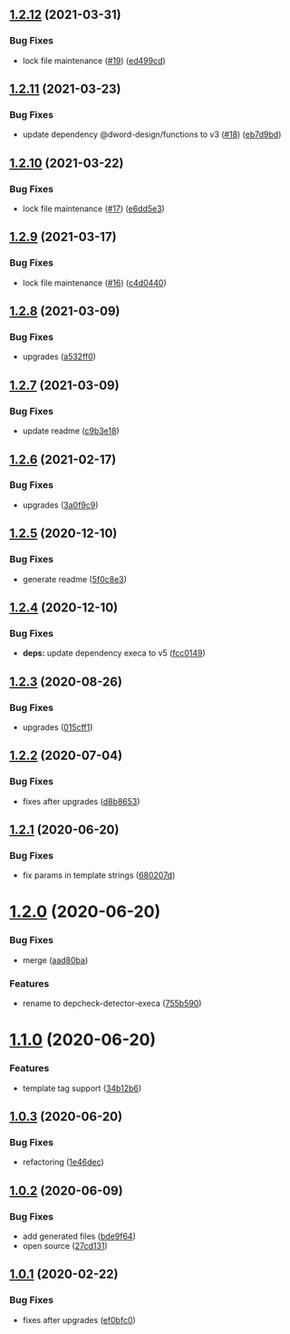 ## [1.2.12](https://github.com/dword-design/depcheck-detector-execa/compare/v1.2.11...v1.2.12) (2021-03-31)


### Bug Fixes

* lock file maintenance ([#19](https://github.com/dword-design/depcheck-detector-execa/issues/19)) ([ed499cd](https://github.com/dword-design/depcheck-detector-execa/commit/ed499cdef233f43caba775310fc6bb28a846d12d))

## [1.2.11](https://github.com/dword-design/depcheck-detector-execa/compare/v1.2.10...v1.2.11) (2021-03-23)


### Bug Fixes

* update dependency @dword-design/functions to v3 ([#18](https://github.com/dword-design/depcheck-detector-execa/issues/18)) ([eb7d9bd](https://github.com/dword-design/depcheck-detector-execa/commit/eb7d9bd70127283c67ee62211eb9d17d4123c5a6))

## [1.2.10](https://github.com/dword-design/depcheck-detector-execa/compare/v1.2.9...v1.2.10) (2021-03-22)


### Bug Fixes

* lock file maintenance ([#17](https://github.com/dword-design/depcheck-detector-execa/issues/17)) ([e6dd5e3](https://github.com/dword-design/depcheck-detector-execa/commit/e6dd5e3dee05a0484efe35d73eb945bde7421d78))

## [1.2.9](https://github.com/dword-design/depcheck-detector-execa/compare/v1.2.8...v1.2.9) (2021-03-17)


### Bug Fixes

* lock file maintenance ([#16](https://github.com/dword-design/depcheck-detector-execa/issues/16)) ([c4d0440](https://github.com/dword-design/depcheck-detector-execa/commit/c4d0440dd020686d9b44d8ef687806f429f32860))

## [1.2.8](https://github.com/dword-design/depcheck-detector-execa/compare/v1.2.7...v1.2.8) (2021-03-09)


### Bug Fixes

* upgrades ([a532ff0](https://github.com/dword-design/depcheck-detector-execa/commit/a532ff03ac62d53334d82bc02d54ba1562c3ee34))

## [1.2.7](https://github.com/dword-design/depcheck-detector-execa/compare/v1.2.6...v1.2.7) (2021-03-09)


### Bug Fixes

* update readme ([c9b3e18](https://github.com/dword-design/depcheck-detector-execa/commit/c9b3e184865388c824287c2823d106faa8074b16))

## [1.2.6](https://github.com/dword-design/depcheck-detector-execa/compare/v1.2.5...v1.2.6) (2021-02-17)


### Bug Fixes

* upgrades ([3a0f9c9](https://github.com/dword-design/depcheck-detector-execa/commit/3a0f9c94b49d041e6be6bad8bf89a87873927bbf))

## [1.2.5](https://github.com/dword-design/depcheck-detector-execa/compare/v1.2.4...v1.2.5) (2020-12-10)


### Bug Fixes

* generate readme ([5f0c8e3](https://github.com/dword-design/depcheck-detector-execa/commit/5f0c8e39929827720bfd178d446ae5d53e539810))

## [1.2.4](https://github.com/dword-design/depcheck-detector-execa/compare/v1.2.3...v1.2.4) (2020-12-10)


### Bug Fixes

* **deps:** update dependency execa to v5 ([fcc0149](https://github.com/dword-design/depcheck-detector-execa/commit/fcc014995b2a4a30a2f51456e1daa3d0fc5d3d5c))

## [1.2.3](https://github.com/dword-design/depcheck-detector-execa/compare/v1.2.2...v1.2.3) (2020-08-26)


### Bug Fixes

* upgrades ([015cff1](https://github.com/dword-design/depcheck-detector-execa/commit/015cff1458f059435e620db73d9e12e31a6b074f))

## [1.2.2](https://github.com/dword-design/depcheck-detector-execa/compare/v1.2.1...v1.2.2) (2020-07-04)


### Bug Fixes

* fixes after upgrades ([d8b8653](https://github.com/dword-design/depcheck-detector-execa/commit/d8b8653ab324f946f7739d0be04ae04de51a9053))

## [1.2.1](https://github.com/dword-design/depcheck-detector-execa/compare/v1.2.0...v1.2.1) (2020-06-20)


### Bug Fixes

* fix params in template strings ([680207d](https://github.com/dword-design/depcheck-detector-execa/commit/680207de58607997045aca6268a8b513f4c28b00))

# [1.2.0](https://github.com/dword-design/depcheck-detector-execa/compare/v1.1.0...v1.2.0) (2020-06-20)


### Bug Fixes

* merge ([aad80ba](https://github.com/dword-design/depcheck-detector-execa/commit/aad80bacaa94a3e0c7bdac5c3f09e6b5b259ff06))


### Features

* rename to depcheck-detector-execa ([755b590](https://github.com/dword-design/depcheck-detector-execa/commit/755b59013094354b28dff49d557ce22407f1b8bc))

# [1.1.0](https://github.com/dword-design/depcheck-execa-detector/compare/v1.0.3...v1.1.0) (2020-06-20)


### Features

* template tag support ([34b12b6](https://github.com/dword-design/depcheck-execa-detector/commit/34b12b6b716482eef47c7ad596399cf55cc13966))

## [1.0.3](https://github.com/dword-design/depcheck-execa-detector/compare/v1.0.2...v1.0.3) (2020-06-20)


### Bug Fixes

* refactoring ([1e46dec](https://github.com/dword-design/depcheck-execa-detector/commit/1e46dec8f2b4ac1c891ec37e0d331d10dbd26020))

## [1.0.2](https://github.com/dword-design/depcheck-execa-detector/compare/v1.0.1...v1.0.2) (2020-06-09)


### Bug Fixes

* add generated files ([bde9f64](https://github.com/dword-design/depcheck-execa-detector/commit/bde9f643c9d6452ff56e36e1916c8dd7bcc5b8ad))
* open source ([27cd131](https://github.com/dword-design/depcheck-execa-detector/commit/27cd131ce03f15027fac2e136fdb00b55c023755))

## [1.0.1](https://github.com/dword-design/depcheck-execa-detector/compare/v1.0.0...v1.0.1) (2020-02-22)


### Bug Fixes

* fixes after upgrades ([ef0bfc0](https://github.com/dword-design/depcheck-execa-detector/commit/ef0bfc01685aa4a42b5d57383e11fb8c95164c79))
